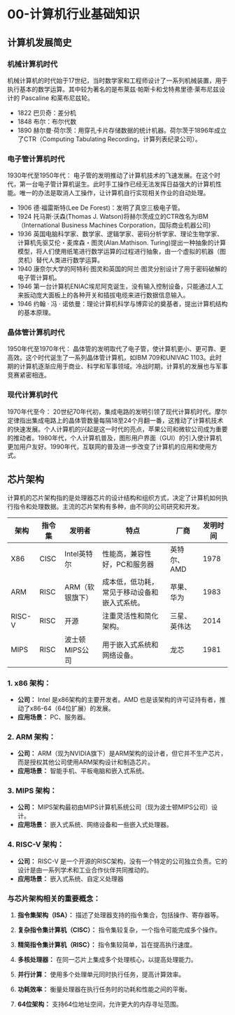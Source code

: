 # 00-计算机行业基础知识
## 计算机发展简史

### 机械计算机时代

机械计算机的时代始于17世纪，当时数学家和工程师设计了一系列机械装置，用于执行基本的数学运算。其中较为著名的是布莱兹·帕斯卡和戈特弗里德·莱布尼兹设计的 Pascaline 和莱布尼兹轮。
- 1822 巴贝奇：差分机
- 1848 布尔：布尔代数
- 1890 赫尔曼·荷尔茨：用穿孔卡片存储数据的统计机器。荷尔茨于1896年成立了CTR（Computing Tabulating Recording，计算列表纪录公司）。

### 电子管计算机时代

1930年代至1950年代： 电子管的发明推动了计算机技术的飞速发展。在这个时代，第一台电子管计算机诞生。此时手工操作已经无法发挥日益强大的计算机性能。唯一的办法是取消人工操作，让计算机自行实现相关作业的自动处理。

- 1906 德·福雷斯特(Lee De Forest)：发明了真空三极电子管。
- 1924 托马斯·沃森(Thomas J. Watson)将赫尔茨成立的CTR改名为IBM（International Business Machines Corporation，国际商业机器公司)
- 1936 英国电脑科学家、数学家、逻辑学家、密码分析学家、理论生物学家、计算机先驱艾伦・麦席森・图灵(Alan.Mathison. Turing)提出一种抽象的计算模型，将人们使用纸笔进行数学运算的过程进行抽象，由一个虚拟的机器（图灵机）替代人类进行数学运算。
- 1940 康奈尔大学的阿特利·图灵和英国的阿兰·图灵分别设计了用于密码破解的电子管计算机。
- 1946 第一台计算机ENIAC埃尼阿克诞生，没有输入控制设备，只能通过人工来扳动庞大面板上的各种开关和插拔电缆来进行数据信息输入。
- 1946 约翰 · 冯 · 诺依曼：理论计算机科学与博弈论的奠基者，提出计算机结构的基本原理。
### 晶体管计算机时代

1950年代至1970年代： 晶体管的发明取代了电子管，使计算机更小、更可靠、更高效。这个时代诞生了一系列晶体管计算机，如IBM 709和UNIVAC 1103。此时期的计算机逐渐应用于商业、科学和军事领域。冷战时期，计算机的发展也与军事竞赛紧密相连。

### 现代计算机时代

1970年代至今： 20世纪70年代初，集成电路的发明引领了现代计算机时代。摩尔定律指出集成电路上的晶体管数量每隔18至24个月翻一番，这推动了计算机技术的快速发展。个人计算机的兴起是这一时代的亮点，苹果公司和微软公司成为重要的推动者。1980年代，个人计算机普及，图形用户界面（GUI）的引入使计算机更加用户友好。1990年代，互联网的普及进一步改变了计算机的应用和使用方式。

## 芯片架构
计算机的芯片架构指的是处理器芯片的设计结构和组织方式，决定了计算机如何执行指令和处理数据。主流的芯片架构有多种，由不同的公司研究和开发。

| 架构 | 指令集 | 发明者 | 特点 | 厂商 | 发明时间 |
| -- | -- | -- | -- | -- | -- |
| X86 | CISC | Intel英特尔 | 性能高，兼容性好，PC和服务器 | 英特尔、AMD | 1978 |
| ARM | RISC | ARM（软银旗下） | 成本低，低功耗，常见于移动设备和嵌入式系统。 | 苹果、华为 | 1983 |
| RISC-V | RISC | 开源 | 注重灵活性和简化架构。 | 三星、英伟达 | 2014 |
| MIPS | RISC | 波士顿MIPS公司 | 用于嵌入式系统和网络设备。 | 龙芯 | 1981 |

### 1. **x86 架构：**
- **公司：** Intel 是x86架构的主要开发者。AMD 也是该架构的许可证持有者，推动了x86-64（64位扩展）的发展。
- **应用场景：** PC、服务器。

### 2. **ARM 架构：**
- **公司：** ARM（现为NVIDIA旗下）是ARM架构的设计者，但它并不生产芯片，而是授权其他公司使用ARM架构设计和制造芯片。
- **应用场景：** 智能手机、平板电脑和嵌入式系统。

### 3. **MIPS 架构：**
- **公司：** MIPS架构最初由MIPS计算机系统公司（现为波士顿MIPS公司）设计。
- **应用场景：** 嵌入式系统、网络设备和一些嵌入式处理器。

### 4. **RISC-V 架构：**
- **公司：** RISC-V 是一个开源的RISC架构，没有一个特定的公司独立负责。它的设计是由一系列学术和工业合作伙伴共同推动的。
- **应用场景：** 嵌入式系统、自定义处理器

### 与芯片架构相关的重要概念：

1. **指令集架构（ISA）：** 描述了处理器支持的指令集合，包括操作、寄存器等。
   
2. **复杂指令集计算机（CISC）：** 指令集较复杂，一个指令可能完成多个操作。

3. **精简指令集计算机（RISC）：** 指令集较简单，旨在提高执行速度。

4. **多核处理器：** 在同一芯片上集成多个处理核心，以提高处理能力。

5. **并行计算：** 使用多个处理单元同时执行任务，提高计算效率。

6. **功耗效率：** 衡量处理器在执行任务时的功耗和性能之间的平衡。

7. **64位架构：** 支持64位地址空间，允许更大的内存寻址范围。